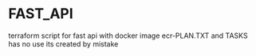 # FAST_API
terraform script for fast api with docker image
ecr-PLAN.TXT and TASKS has no use its created by mistake 
